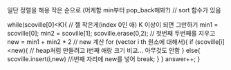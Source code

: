 일단 정렬을 해용 작은 순으로 (어케함 min부터 pop_back해봐?) // sort 함수가 있음

while(scoville[0]<K){ // 젤 작은게(index 0인 애) K 이상이 되면 그만하기
min1 = scoville[0];
min2 = scoville[1];
scoville.erase(0,2); // 첫번째 두번째를 지우고
new = min1 + min2 * 2 // new 계산
for (vector i th 원소에 대해서){
if (scoville[i]<new){  // heap처럼 만들려고 i번째 애랑 크기 비교... 
아무것도 안함
}
else{
scoville.insert(i,new) //i번째 자리에 new를 넣어
break;
}
}
answer++;
}